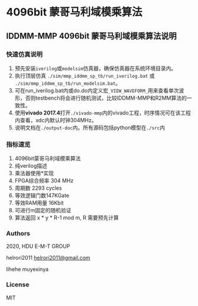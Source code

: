 # 4096bit 蒙哥马利域模乘算法 

## IDDMM-MMP 4096bit 蒙哥马利域模乘算法说明

### 快速仿真说明

1. 预先安装```iverilog```或```modelsim```仿真器，确保仿真器在系统环境目录内。
1. 执行顶层仿真 ```./sim/mmp_iddmm_sp_tb/run_iverilog.bat``` 或 ```./sim/mmp_iddmm_sp_tb/run_modelsim.bat```。
1. 可在run_iverilog.bat内或do.do内定义宏```_VIEW_WAVEFORM_```用来查看单次波形，否则testbench将会进行随机测试，比较IDDMM-MMP和R2MM算法的一致性。
1. 使用**vivado 2017.4**打开```./vivado-mmp```内的vivado工程，时序情况可在该工程内查看，xdc内默认时钟304MHz。
1. 说明文档在```./output-doc```内。所有源码包括python模型在```./src```内

### 指标速览

1. 4096bit蒙哥马利域模乘算法
1. 纯verilog描述
1. 乘法器使用*实现
1. FPGA综合频率 304 MHz
1. 周期数 2293 cycles
1. 等效逻辑门数147KGate
1. 等效RAM用量 16Kbit
1. 可进行m固定的随机验证
1. 算法返回 x * y * R-1 mod m, R 需要预先计算

### Authors

2020, HDU E-M-T GROUP 

helrori2011 helrori2011@gmail.com 

lihehe muyexinya

### License

MIT
